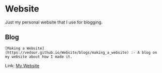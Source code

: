 Website
=======
Just my personal website that I use for blogging.

## Blog
    [Making a Website](https://vedsur.github.io/Website/blogs/making_a_website) :- A blog on my website about how I made it.

Link: [My Website](https://vedsur.github.io/Website)